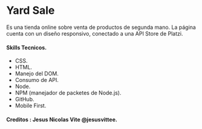 # Yard Sale

Es una tienda online sobre venta de productos de segunda mano. La página cuenta con un diseño responsivo, conectado a una API Store de Platzi.

#### Skills Tecnicos.
- CSS.
- HTML.
- Manejo del DOM.
- Consumo de API.
- Node.
- NPM (manejador de packetes de Node.js).
- GitHub.
- Mobile First.


#### Creditos : Jesus Nicolas Vite @jesusvittee.

